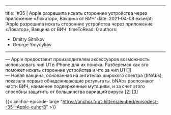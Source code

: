
---
title: '#35 | Apple разрешила искать сторонние устройства через приложение «Локатор», Вакцина от ВИЧ'
date: 2021-04-08
excerpt: 'Apple разрешила искать сторонние устройства через приложение «Локатор», Вакцина от ВИЧ'
timeToRead: 0
authors:
  - Dmitry Sitnikov
  - George Ymydykov
---

— Apple предоставит производителям аксессуаров возможность использовать чип U1 в iPhone для их поиска. Разберемся как это поможет искать сторонние устройства и что за чип U1 [[1](https://3dnews.ru/1036795)]<br/>
— Новая вакцина, основанная на антителах широкого спектра (bNAbs), показала первые обнадеживающие результаты. bNAbs распознают части ВИЧ, наименее подверженные мутациям, и за счет этого способны защитить от большинства вариаций вируса [[2](https://www.europeanpharmaceuticalreview.com/news/141892/novel-hiv-vaccine-approach-shows-promise-in-landmark-first-in-human-trial/)] [[3](https://sciencebasedmedicine.org/what-happened-to-the-lyme-vaccine/)]

{{< anchor-episode-large "https://anchor.fm/t-kittens/embed/episodes/--35--Apple-euhgr3" >}}

